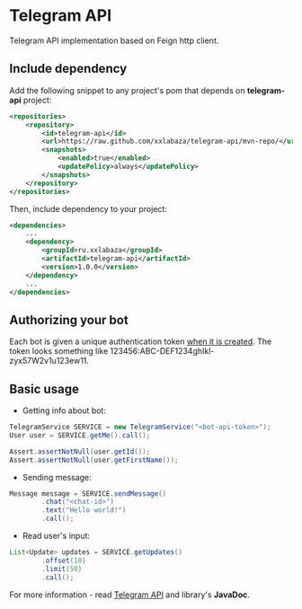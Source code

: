 # Telegram API
Telegram API implementation based on Feign http client.

## Include dependency
Add the following snippet to any project's pom that depends on **telegram-api** project:
```xml
<repositories>
    <repository>
        <id>telegram-api</id>
        <url>https://raw.github.com/xxlabaza/telegram-api/mvn-repo/</url>
        <snapshots>
            <enabled>true</enabled>
            <updatePolicy>always</updatePolicy>
        </snapshots>
    </repository>
</repositories>
```
Then, include dependency to your project:
```xml
<dependencies>
    ...
    <dependency>
        <groupId>ru.xxlabaza</groupId>
        <artifactId>telegram-api</artifactId>
        <version>1.0.0</version>
    </dependency>
    ...
</dependencies>
```

## Authorizing your bot
Each bot is given a unique authentication token [when it is created](https://core.telegram.org/bots#botfather). The token looks something like 123456:ABC-DEF1234ghIkl-zyx57W2v1u123ew11.

## Basic usage
* Getting info about bot:
```java
TelegramService SERVICE = new TelegramService("<bot-api-token>");
User user = SERVICE.getMe().call();

Assert.assertNotNull(user.getId());
Assert.assertNotNull(user.getFirstName());
```

* Sending message:
```java
Message message = SERVICE.sendMessage()
        .chat("<chat-id>")
        .text("Hello world!")
        .call();
```

* Read user's input:
```java
List<Update> updates = SERVICE.getUpdates()
        .offset(10)
        .limit(50)
        .call();
```

For more information - read [Telegram API](https://core.telegram.org/api) and library's **JavaDoc**.